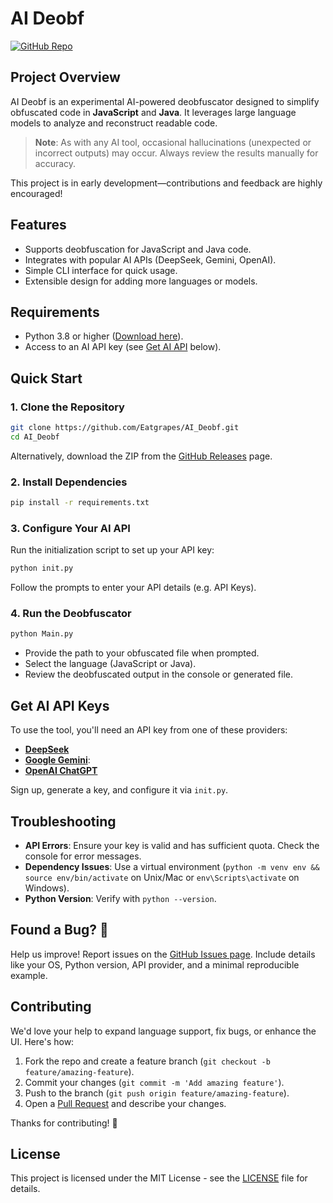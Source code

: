 # AI Deobf

[![GitHub Repo](https://img.shields.io/badge/GitHub-Repo-blue?logo=github)](https://github.com/Eatgrapes/AI_Deobf)

## Project Overview

AI Deobf is an experimental AI-powered deobfuscator designed to simplify obfuscated code in **JavaScript** and **Java**. It leverages large language models to analyze and reconstruct readable code. 

> **Note**: As with any AI tool, occasional hallucinations (unexpected or incorrect outputs) may occur. Always review the results manually for accuracy.

This project is in early development—contributions and feedback are highly encouraged!

## Features
- Supports deobfuscation for JavaScript and Java code.
- Integrates with popular AI APIs (DeepSeek, Gemini, OpenAI).
- Simple CLI interface for quick usage.
- Extensible design for adding more languages or models.

## Requirements
- Python 3.8 or higher ([Download here](https://www.python.org/downloads/)).
- Access to an AI API key (see [Get AI API](#Get-AI-API-Keys) below).

## Quick Start

### 1. Clone the Repository
```bash
git clone https://github.com/Eatgrapes/AI_Deobf.git
cd AI_Deobf
```

Alternatively, download the ZIP from the [GitHub Releases](https://github.com/Eatgrapes/AI_Deobf/archive/refs/heads/main.zip) page.

### 2. Install Dependencies
```bash
pip install -r requirements.txt
```

### 3. Configure Your AI API
Run the initialization script to set up your API key:
```bash
python init.py
```
Follow the prompts to enter your API details (e.g. API Keys).

### 4. Run the Deobfuscator
```bash
python Main.py
```
- Provide the path to your obfuscated file when prompted.
- Select the language (JavaScript or Java).
- Review the deobfuscated output in the console or generated file.

## Get AI API Keys

To use the tool, you'll need an API key from one of these providers:

- **[DeepSeek](https://platform.deepseek.com/)**
- **[Google Gemini](https://aistudio.google.com/api-keys)**:
- **[OpenAI ChatGPT](https://platform.openai.com/api-keys)**

Sign up, generate a key, and configure it via `init.py`.

## Troubleshooting
- **API Errors**: Ensure your key is valid and has sufficient quota. Check the console for error messages.
- **Dependency Issues**: Use a virtual environment (`python -m venv env && source env/bin/activate` on Unix/Mac or `env\Scripts\activate` on Windows).
- **Python Version**: Verify with `python --version`.

## Found a Bug? 🐛
Help us improve! Report issues on the [GitHub Issues page](https://github.com/Eatgrapes/AI_Deobf/issues). Include details like your OS, Python version, API provider, and a minimal reproducible example.

## Contributing
We'd love your help to expand language support, fix bugs, or enhance the UI. Here's how:

1. Fork the repo and create a feature branch (`git checkout -b feature/amazing-feature`).
2. Commit your changes (`git commit -m 'Add amazing feature'`).
3. Push to the branch (`git push origin feature/amazing-feature`).
4. Open a [Pull Request](https://github.com/Eatgrapes/AI_Deobf/compare) and describe your changes.

Thanks for contributing! 🚀

## License
This project is licensed under the MIT License - see the [LICENSE](LICENSE) file for details.
